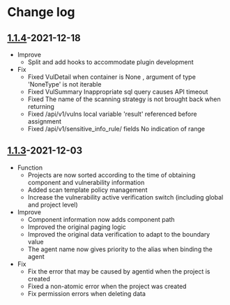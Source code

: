 # Change log

## [1.1.4](https://github.com/HXSecurity/DongTai-webapi/releases/tag/v1.1.4)-2021-12-18
* Improve
   * Split and add hooks to accommodate plugin development
* Fix
   * Fixed VulDetail when container is None , argument of type 'NoneType' is not iterable
   * Fixed VulSummary Inappropriate sql query causes API timeout 
   * Fixed The name of the scanning strategy is not brought back when returning
   * Fixed /api/v1/vulns local variable 'result' referenced before assignment
   * Fixed /api/v1/sensitive_info_rule/ fields No indication of range


## [1.1.3](https://github.com/HXSecurity/DongTai-webapi/releases/tag/v1.1.3)-2021-12-03

* Function
   * Projects are now sorted according to the time of obtaining component and vulnerability information
   * Added scan template policy management
   * Increase the vulnerability active verification switch (including global and project level)
* Improve
   * Component information now adds component path
   * Improved the original paging logic
   * Improved the original data verification to adapt to the boundary value
   * The agent name now gives priority to the alias when binding the agent
* Fix
   * Fix the error that may be caused by agentid when the project is created
   * Fixed a non-atomic error when the project was created
   * Fix permission errors when deleting data
